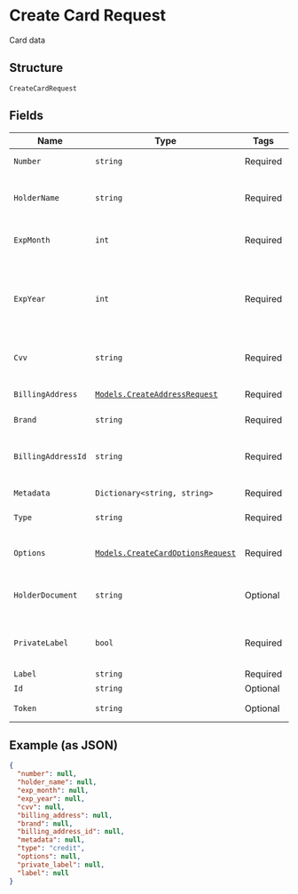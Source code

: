 
# Create Card Request

Card data

## Structure

`CreateCardRequest`

## Fields

| Name | Type | Tags | Description |
|  --- | --- | --- | --- |
| `Number` | `string` | Required | Credit card number |
| `HolderName` | `string` | Required | Holder name, as written on the card |
| `ExpMonth` | `int` | Required | The expiration month |
| `ExpYear` | `int` | Required | The expiration year, that can be informed with 2 or 4 digits |
| `Cvv` | `string` | Required | The card's security code |
| `BillingAddress` | [`Models.CreateAddressRequest`](../../doc/models/create-address-request.md) | Required | Card's billing address |
| `Brand` | `string` | Required | Card brand |
| `BillingAddressId` | `string` | Required | The address id for the billing address |
| `Metadata` | `Dictionary<string, string>` | Required | Metadata |
| `Type` | `string` | Required | Card type<br>**Default**: `"credit"` |
| `Options` | [`Models.CreateCardOptionsRequest`](../../doc/models/create-card-options-request.md) | Required | Options for creating the card |
| `HolderDocument` | `string` | Optional | Document number for the card's holder |
| `PrivateLabel` | `bool` | Required | Indicates whether it is a private label card |
| `Label` | `string` | Required | - |
| `Id` | `string` | Optional | Identifier |
| `Token` | `string` | Optional | token identifier |

## Example (as JSON)

```json
{
  "number": null,
  "holder_name": null,
  "exp_month": null,
  "exp_year": null,
  "cvv": null,
  "billing_address": null,
  "brand": null,
  "billing_address_id": null,
  "metadata": null,
  "type": "credit",
  "options": null,
  "private_label": null,
  "label": null
}
```

